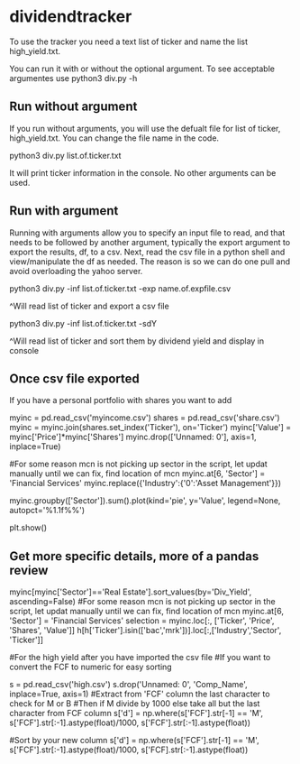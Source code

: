 # dividendtracker
To use the tracker you need a text list of ticker and name the list high_yield.txt. 

You can run it with or without the optional argument. To see acceptable argumentes use python3 div.py -h

## Run without argument 
If you run without arguments, you will use the defualt file for list of ticker, high_yield.txt. You can change the file name in the code.

python3 div.py list.of.ticker.txt
  
It will print ticker information in the console. No other arguments can be used.

## Run with argument
Running with arguments allow you to specify an input file to read, and that needs to be followed by another  argument, typically the export argument to export the results, df, to a csv. Next, read the csv file in a python shell and view/manipulate the df as needed. The reason is so we can do one pull and avoid overloading the yahoo server.

python3 div.py -inf list.of.ticker.txt -exp name.of.expfile.csv

^Will read list of ticker and export a csv file

python3 div.py -inf list.of.ticker.txt -sdY

^Will read list of ticker and sort them by dividend yield and display in console

## Once csv file exported
If you have a personal portfolio with shares you want to add

myinc = pd.read_csv('myincome.csv')
shares = pd.read_csv('share.csv')
myinc = myinc.join(shares.set_index('Ticker'), on='Ticker')
myinc['Value'] = myinc['Price']*myinc['Shares']
myinc.drop(['Unnamed: 0'], axis=1, inplace=True)

#For some reason mcn is not picking up sector in the script, let updat manually until we can fix, find location of mcn
myinc.at[6, 'Sector'] = 'Financial Services'
myinc.replace({'Industry':{'0':'Asset Management'}})

myinc.groupby(['Sector']).sum().plot(kind='pie', y='Value', legend=None, autopct='%1.1f%%')

plt.show()

## Get more specific details, more of a pandas review
myinc[myinc['Sector']=='Real Estate'].sort_values(by='Div_Yield', ascending=False)
#For some reason mcn is not picking up sector in the script, let updat manually until we can fix, find location of mcn
myinc.at[6, 'Sector'] = 'Financial Services'
selection = myinc.loc[:, ['Ticker', 'Price', 'Shares', 'Value']]
h[h['Ticker'].isin(['bac','mrk'])].loc[:,['Industry','Sector', 'Ticker']]

#For the high yield after you have imported the csv file
#If you want to convert the FCF to numeric for easy sorting

s = pd.read_csv('high.csv')
s.drop('Unnamed: 0', 'Comp_Name', inplace=True, axis=1)
#Extract from 'FCF' column the last character to check for M or B
#Then if M divide by 1000 else take all but the last character from FCF column
s['d'] = np.where(s['FCF'].str[-1] == 'M', s['FCF'].str[:-1].astype(float)/1000, s['FCF'].str[:-1].astype(float))

#Sort by your new column
s['d'] = np.where(s['FCF'].str[-1] == 'M', s['FCF'].str[:-1].astype(float)/1000, s['FCF].str[:-1].astype(float))


